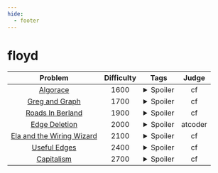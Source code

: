 ```yaml
--- 
hide:
  - footer
---
```

# floyd

| Problem | Difficulty | Tags | Judge | 
| :-----: | :----: | :----: | :----: | 
|[Algorace](https://codeforces.com/problemset/problem/187/B)|1600|<details> <summary>Spoiler</summary> <ul><li>floyd</li></ul> </details>|cf|
|[Greg and Graph](https://codeforces.com/problemset/problem/296/D/)|1700|<details> <summary>Spoiler</summary> <ul><li>floyd</li></ul> </details>|cf|
|[Roads In Berland](https://codeforces.com/problemset/problem/25/C)|1900|<details> <summary>Spoiler</summary> <ul><li>floyd</li></ul> </details>|cf|
|[Edge Deletion](https://atcoder.jp/contests/abc243/tasks/abc243_e)|2000|<details> <summary>Spoiler</summary> <ul><li>floyd</li></ul> </details>|atcoder|
|[Ela and the Wiring Wizard](https://codeforces.com/problemset/problem/1737/D)|2100|<details> <summary>Spoiler</summary> <ul><li>floyd</li></ul> </details>|cf|
|[Useful Edges](https://codeforces.com/contest/1482/problem/F)|2400|<details> <summary>Spoiler</summary> <ul><li>floyd</li></ul> </details>|cf|
|[Capitalism](https://codeforces.com/problemset/problem/1450/E)|2700|<details> <summary>Spoiler</summary> <ul><li>floyd</li></ul> </details>|cf|
